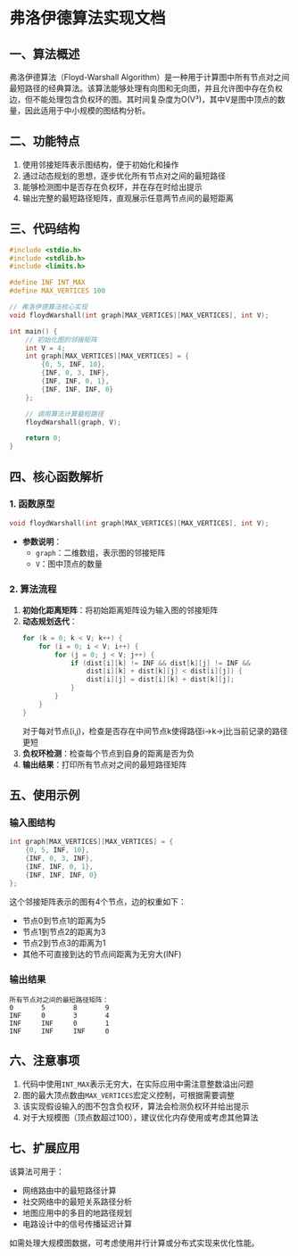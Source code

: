 # 弗洛伊德算法实现文档

## 一、算法概述
弗洛伊德算法（Floyd-Warshall Algorithm）是一种用于计算图中所有节点对之间最短路径的经典算法。该算法能够处理有向图和无向图，并且允许图中存在负权边，但不能处理包含负权环的图。其时间复杂度为O(V³)，其中V是图中顶点的数量，因此适用于中小规模的图结构分析。

## 二、功能特点
1. 使用邻接矩阵表示图结构，便于初始化和操作
2. 通过动态规划的思想，逐步优化所有节点对之间的最短路径
3. 能够检测图中是否存在负权环，并在存在时给出提示
4. 输出完整的最短路径矩阵，直观展示任意两节点间的最短距离

## 三、代码结构
```c
#include <stdio.h>
#include <stdlib.h>
#include <limits.h>

#define INF INT_MAX
#define MAX_VERTICES 100

// 弗洛伊德算法核心实现
void floydWarshall(int graph[MAX_VERTICES][MAX_VERTICES], int V);

int main() {
    // 初始化图的邻接矩阵
    int V = 4;
    int graph[MAX_VERTICES][MAX_VERTICES] = {
        {0, 5, INF, 10},
        {INF, 0, 3, INF},
        {INF, INF, 0, 1},
        {INF, INF, INF, 0}
    };

    // 调用算法计算最短路径
    floydWarshall(graph, V);

    return 0;
}
```

## 四、核心函数解析
### 1. 函数原型
```c
void floydWarshall(int graph[MAX_VERTICES][MAX_VERTICES], int V);
```
- **参数说明**：
    - `graph`：二维数组，表示图的邻接矩阵
    - `V`：图中顶点的数量

### 2. 算法流程
1. **初始化距离矩阵**：将初始距离矩阵设为输入图的邻接矩阵
2. **动态规划迭代**：
   ```c
   for (k = 0; k < V; k++) {
       for (i = 0; i < V; i++) {
           for (j = 0; j < V; j++) {
               if (dist[i][k] != INF && dist[k][j] != INF && 
                   dist[i][k] + dist[k][j] < dist[i][j]) {
                   dist[i][j] = dist[i][k] + dist[k][j];
               }
           }
       }
   }
   ```
   对于每对节点(i,j)，检查是否存在中间节点k使得路径i→k→j比当前记录的路径更短
3. **负权环检测**：检查每个节点到自身的距离是否为负
4. **输出结果**：打印所有节点对之间的最短路径矩阵

## 五、使用示例
### 输入图结构
```c
int graph[MAX_VERTICES][MAX_VERTICES] = {
    {0, 5, INF, 10},
    {INF, 0, 3, INF},
    {INF, INF, 0, 1},
    {INF, INF, INF, 0}
};
```
这个邻接矩阵表示的图有4个节点，边的权重如下：
- 节点0到节点1的距离为5
- 节点1到节点2的距离为3
- 节点2到节点3的距离为1
- 其他不可直接到达的节点间距离为无穷大(INF)

### 输出结果
```
所有节点对之间的最短路径矩阵：
0       5       8       9
INF     0       3       4
INF     INF     0       1
INF     INF     INF     0
```

## 六、注意事项
1. 代码中使用`INT_MAX`表示无穷大，在实际应用中需注意整数溢出问题
2. 图的最大顶点数由`MAX_VERTICES`宏定义控制，可根据需要调整
3. 该实现假设输入的图不包含负权环，算法会检测负权环并给出提示
4. 对于大规模图（顶点数超过100），建议优化内存使用或考虑其他算法

## 七、扩展应用
该算法可用于：
- 网络路由中的最短路径计算
- 社交网络中的最短关系路径分析
- 地图应用中的多目的地路径规划
- 电路设计中的信号传播延迟计算

如需处理大规模图数据，可考虑使用并行计算或分布式实现来优化性能。
